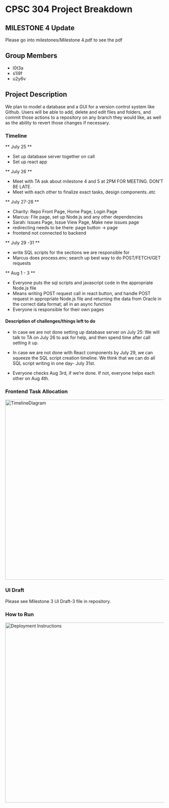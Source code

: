 # CPSC 304 Project Breakdown #

## MILESTONE 4 Update ##
Please go into milestones/Milestone 4.pdf to see the pdf

## Group Members ##
* l0t3a
* s1i9f
* u2y6v

## Project Description ##
We plan to model a database and a GUI for a version control system like Github. Users will be able to add, delete and edit files and folders, and commit those actions to a repository on any branch they would like, as well as the ability to revert those changes if necessary.

### Timeline  ###
** July 25 **
* Set up database server together on call
* Set up react app 

** July 26 **
* Meet with TA ask about milestone 4 and 5 at 2PM FOR MEETING. DON’T BE LATE.
* Meet with each other to finalize exact tasks, design components..etc

** July 27-28 **
* Charity: Repo Front Page, Home Page, Login Page
* Marcus: File page, set up Node.js and any other dependencies
* Sarah: Issues Page, Issue View Page, Make new issues page
* redirecting needs to be there: page button -> page
* frontend not connected to backend

** July 29 -31 **
* write SQL scripts for the sections we are responsible for
* Marcus does process.env; search up best way to do POST/FETCH/GET requests

** Aug 1 - 3 **
* Everyone puts the sql scripts and javascript code in the appropriate Node.js file
* Means writing POST request call in react button, and handle POST request in appropriate Node.js file and returning the data from Oracle in the correct data format; all in an async function
* Everyone is responsible for their own pages

#### Description of challenges/things left to do ####
*  In case we are not done setting up database server on July 25: 
We will talk to TA on July 26 to ask for help, and then spend time after call setting it up.

* In case we are not done with React components by July 29, we can squeeze the SQL script creation timeline. We think that we can do all SQL script writing in one day- July 31st. 

* Everyone checks Aug 3rd, if we’re done. If not, everyone helps each other on Aug 4th.

### Frontend Task Allocation ###

<img width="572" alt="TimelineDiagram" src="https://media.github.students.cs.ubc.ca/user/17684/files/29575831-0db6-45ac-9ed7-717b5edb377e">


### UI Draft ###

Please see Milestone 3 UI Draft-3 file in repository. 

### How to Run ###

<img width = "572" alt="Deployment Instructions" src="https://media.github.students.cs.ubc.ca/user/15976/files/bd90499b-9492-4393-8b14-de4003aa87f0">

